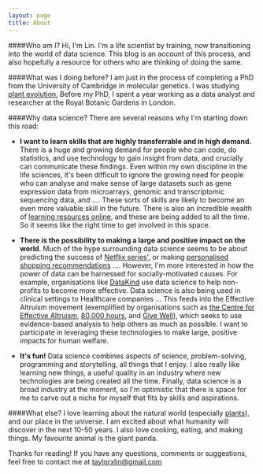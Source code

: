 ```yaml
---
layout: page
title: About
---
```


####Who am I?
Hi, I'm Lin. I'm a life scientist by training, now transitioning into the world of data science. This blog is an account of this process, and also hopefully a resource for others who are thinking of doing the same. 

####What was I doing before?
I am just in the process of completing a PhD from the University of Cambridge in molecular genetics. I was studying [plant evolution.](https://www.researchgate.net/profile/Lin_Taylor) Before my PhD, I spent a year working as a data analyst and researcher at the Royal Botanic Gardens in London. 

####Why data science?
There are several reasons why I'm starting down this road:

- **I want to learn skills that are highly transferrable and in high demand.** There is a huge and growing demand for people who can code, do statistics, and use technology to gain insight from data, and crucially can communicate these findings. Even within my own discipline in the life sciences, it's been difficult to ignore the growing need for people who can analyse and make sense of large datasets such as gene expression data from microarrays, genomic and transcriptomic sequencing data, and .... These sorts of skills are likely to become an even more valuable skill in the future. There is also an incredible wealth of [learning resources online](https://docs.google.com/spreadsheets/d/1IDNSt0ckSuv5Sw67cw17fJDuOELGa-pjCSR2vuWK8OA/edit?usp=sharing), and these are being added to all the time. So it seems like the right time to get involved in this space.

- **There is the possibility to making a large and positive impact on the world**. Much of the hype surrounding data science seems to be about predicting the success of [Netflix series'](http://www.nytimes.com/2013/02/25/business/media/for-house-of-cards-using-big-data-to-guarantee-its-popularity.html?pagewanted=all&_r=0), or making [personalised shopping recommendations]() .... However, I'm more interested in how the power of data can be harnessed for socially-motivated causes. For example, organisations like [DataKind](http://www.datakind.org/) use data science to help non-profits to become more effective. Data science is also being used in clinical settings to Healthcare companies ... This feeds into the Effective Altruism movement (exemplified by organisations such as [the Centre for Effective Altruism](https://centreforeffectivealtruism.org/), [80,000 hours](http://80000hours.org/), and [Give Well](http://www.givewell.org/)),  which seeks to use evidence-based analysis to help others as much as possible. I want to participate in leveraging these technologies to make large, positive impacts for human welfare.

- **It's fun!** Data science combines aspects of science, problem-solving, programming and storytelling, all things that I enjoy. I also really like learning new things, a useful quality in an industry where new technologies are being created all the time. Finally, data science is a broad industry at the moment, so I'm optimistic that there is space for me to carve out a niche for myself that fits by skills and aspirations. 
 
####What else?
I love learning about the natural world (especially [plants](https://www.researchgate.net/profile/Lin_Taylor)), and our place in the universe. I am excited about what humanity will discover in the next 10-50 years. I also love cooking, eating, and making things. My favourite animal is the giant panda. 

Thanks for reading! If you have any questions, comments or suggestions, feel free to contact me at taylorxlin@gmail.com
